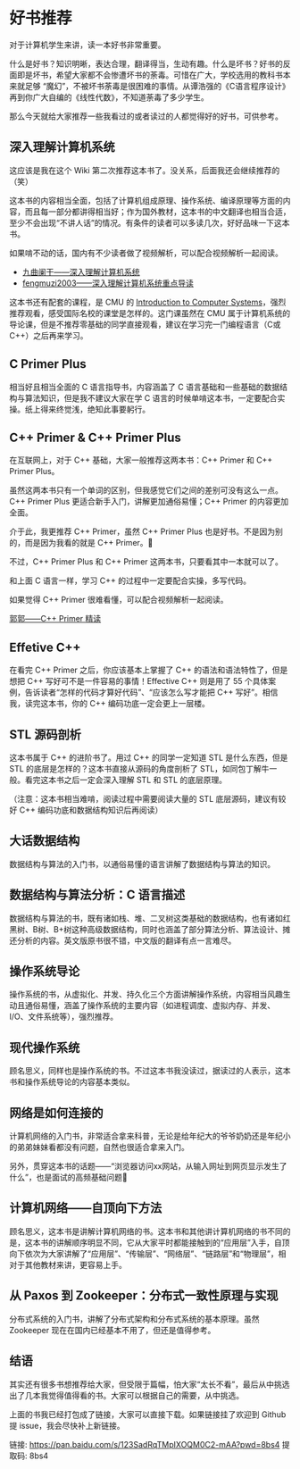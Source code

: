 # 好书推荐

对于计算机学生来讲，读一本好书非常重要。

什么是好书？知识明晰，表达合理，翻译得当，生动有趣。什么是坏书？好书的反面即是坏书，希望大家都不会惨遭坏书的荼毒。可惜在广大，学校选用的教科书本来就足够 “魔幻”，不被坏书荼毒是很困难的事情。从谭浩强的《C语言程序设计》再到你广大自编的《线性代数》，不知道荼毒了多少学生。

那么今天就给大家推荐一些我看过的或者读过的人都觉得好的好书，可供参考。

## 深入理解计算机系统

这应该是我在这个 Wiki 第二次推荐这本书了。没关系，后面我还会继续推荐的（笑）

这本书的内容相当全面，包括了计算机组成原理、操作系统、编译原理等方面的内容，而且每一部分都讲得相当好；作为国外教材，这本书的中文翻译也相当合适，至少不会出现“不讲人话”的情况。有条件的读者可以多读几次，好好品味一下这本书。

如果啃不动的话，国内有不少读者做了视频解析，可以配合视频解析一起阅读。

+ [九曲阑干——深入理解计算机系统](https://www.bilibili.com/video/BV1cD4y1D7uR/)
+ [fengmuzi2003——深入理解计算机系统重点导读](https://www.bilibili.com/video/BV1RK4y1R7Kf/)

这本书还有配套的课程，是 CMU 的 [Introduction to Computer Systems](https://www.bilibili.com/video/BV1iW411d7hd/)，强烈推荐观看，感受国际名校的课堂是怎样的。这门课虽然在 CMU 属于计算机系统的导论课，但是不推荐零基础的同学直接观看，建议在学习完一门编程语言（C或C++）之后再来学习。

## C Primer Plus

相当好且相当全面的 C 语言指导书，内容涵盖了 C 语言基础和一些基础的数据结构与算法知识，但是我不建议大家在学 C 语言的时候单啃这本书，一定要配合实操。纸上得来终觉浅，绝知此事要躬行。

## C++ Primer & C++ Primer Plus

在互联网上，对于 C++ 基础，大家一般推荐这两本书：C++ Primer 和 C++ Primer Plus。

虽然这两本书只有一个单词的区别，但我感觉它们之间的差别可没有这么一点。C++ Primer Plus 更适合新手入门，讲解更加通俗易懂；C++ Primer 的内容更加全面。

介于此，我更推荐 C++ Primer，虽然 C++ Primer Plus 也是好书。不是因为别的，而是因为我看的就是 C++ Primer。🤣

不过，C++ Primer Plus 和 C++ Primer 这两本书，只要看其中一本就可以了。

和上面 C 语言一样，学习 C++ 的过程中一定要配合实操，多写代码。

如果觉得 C++ Primer 很难看懂，可以配合视频解析一起阅读。

[郭郭——C++ Primer 精读](https://www.bilibili.com/video/BV1B8411K71w)

## Effetive C++

在看完 C++ Primer 之后，你应该基本上掌握了 C++ 的语法和语法特性了，但是想把 C++ 写好可不是一件容易的事情！Effective C++ 则是用了 55 个具体案例，告诉读者“怎样的代码才算好代码”、“应该怎么写才能把 C++ 写好”。相信我，读完这本书，你的 C++ 编码功底一定会更上一层楼。

## STL 源码剖析

这本书属于 C++ 的进阶书了。用过 C++ 的同学一定知道 STL 是什么东西，但是 STL 的底层是怎样的？这本书直接从源码的角度剖析了 STL，如同包丁解牛一般。看完这本书之后一定会深入理解 STL 和 STL 的底层原理。

（注意：这本书相当难啃，阅读过程中需要阅读大量的 STL 底层源码，建议有较好 C++ 编码功底和数据结构知识后再阅读）

## 大话数据结构

数据结构与算法的入门书，以通俗易懂的语言讲解了数据结构与算法的知识。

## 数据结构与算法分析：C 语言描述

数据结构与算法的书，既有诸如栈、堆、二叉树这类基础的数据结构，也有诸如红黑树、B树、B+树这种高级数据结构，同时也涵盖了部分算法分析、算法设计、摊还分析的内容。英文版原书很不错，中文版的翻译有点一言难尽。

## 操作系统导论

操作系统的书，从虚拟化、并发、持久化三个方面讲解操作系统，内容相当风趣生动且通俗易懂，涵盖了操作系统的主要内容（如进程调度、虚拟内存、并发、I/O、文件系统等），强烈推荐。

## 现代操作系统

顾名思义，同样也是操作系统的书。不过这本书我没读过，据读过的人表示，这本书和操作系统导论的内容基本类似。

## 网络是如何连接的

计算机网络的入门书，非常适合拿来科普，无论是给年纪大的爷爷奶奶还是年纪小的弟弟妹妹看都没有问题，自然也很适合拿来入门。

另外，贯穿这本书的话题——“浏览器访问xx网站，从输入网址到网页显示发生了什么”，也是面试的高频基础问题🤣

## 计算机网络——自顶向下方法

顾名思义，这本书是讲解计算机网络的书。这本书和其他讲计算机网络的书不同的是，这本书的讲解顺序明显不同，它从大家平时都能接触到的“应用层”入手，自顶向下依次为大家讲解了“应用层”、“传输层”、“网络层”、“链路层”和“物理层”，相对于其他教材来讲，更容易上手。

## 从 Paxos 到 Zookeeper：分布式一致性原理与实现

分布式系统的入门书，讲解了分布式架构和分布式系统的基本原理。虽然 Zookeeper 现在在国内已经基本不用了，但还是值得参考。

## 结语

其实还有很多书想推荐给大家，但受限于篇幅，怕大家“太长不看”，最后从中挑选出了几本我觉得值得看的书。大家可以根据自己的需要，从中挑选。

上面的书我已经打包成了链接，大家可以直接下载。如果链接挂了欢迎到 Github 提 issue，我会尽快补上新链接。

链接: https://pan.baidu.com/s/123SadRqTMpIXOQM0C2-mAA?pwd=8bs4 提取码: 8bs4
